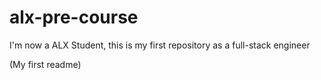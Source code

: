 # alx-pre-course
I'm now a ALX Student, this is my first repository as a full-stack engineer

(My first readme)
